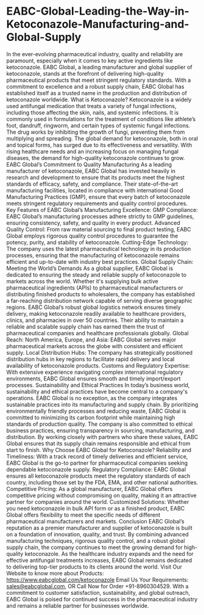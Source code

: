 # EABC-Global-Leading-the-Way-in-Ketoconazole-Manufacturing-and-Global-Supply
In the ever-evolving pharmaceutical industry, quality and reliability are paramount, especially when it comes to key active ingredients like ketoconazole. EABC Global, a leading manufacturer and global supplier of ketoconazole, stands at the forefront of delivering high-quality pharmaceutical products that meet stringent regulatory standards. With a commitment to excellence and a robust supply chain, EABC Global has established itself as a trusted name in the production and distribution of ketoconazole worldwide.
What is Ketoconazole?
Ketoconazole is a widely used antifungal medication that treats a variety of fungal infections, including those affecting the skin, nails, and systemic infections. It is commonly used in formulations for the treatment of conditions like athlete’s foot, dandruff, ringworm, and certain types of systemic fungal infections. The drug works by inhibiting the growth of fungi, preventing them from multiplying and spreading.
The global demand for ketoconazole, both in oral and topical forms, has surged due to its effectiveness and versatility. With rising healthcare needs and an increasing focus on managing fungal diseases, the demand for high-quality ketoconazole continues to grow.
EABC Global’s Commitment to Quality Manufacturing
As a leading manufacturer of ketoconazole, EABC Global has invested heavily in research and development to ensure that its products meet the highest standards of efficacy, safety, and compliance. Their state-of-the-art manufacturing facilities, located in compliance with international Good Manufacturing Practices (GMP), ensure that every batch of ketoconazole meets stringent regulatory requirements and quality control procedures.
Key Features of EABC Global’s Manufacturing Excellence:
GMP Compliance: EABC Global’s manufacturing processes adhere strictly to GMP guidelines, ensuring consistency, safety, and quality in every product.
Advanced Quality Control: From raw material sourcing to final product testing, EABC Global employs rigorous quality control procedures to guarantee the potency, purity, and stability of ketoconazole.
Cutting-Edge Technology: The company uses the latest pharmaceutical technology in its production processes, ensuring that the manufacturing of ketoconazole remains efficient and up-to-date with industry best practices.
Global Supply Chain: Meeting the World’s Demands
As a global supplier, EABC Global is dedicated to ensuring the steady and reliable supply of ketoconazole to markets across the world. Whether it's supplying bulk active pharmaceutical ingredients (APIs) to pharmaceutical manufacturers or distributing finished products to wholesalers, the company has established a far-reaching distribution network capable of serving diverse geographic regions.
EABC Global’s robust global logistics network ensures timely delivery, making ketoconazole readily available to healthcare providers, clinics, and pharmacies in over 50 countries. Their ability to maintain a reliable and scalable supply chain has earned them the trust of pharmaceutical companies and healthcare professionals globally.
Global Reach:
North America, Europe, and Asia: EABC Global serves major pharmaceutical markets across the globe with consistent and efficient supply.
Local Distribution Hubs: The company has strategically positioned distribution hubs in key regions to facilitate rapid delivery and local availability of ketoconazole products.
Customs and Regulatory Expertise: With extensive experience navigating complex international regulatory environments, EABC Global ensures smooth and timely import/export processes.
Sustainability and Ethical Practices
In today’s business world, sustainability and ethical practices have become central to a company's operations. EABC Global is no exception, as the company integrates sustainable practices into its manufacturing and supply chain. By prioritizing environmentally friendly processes and reducing waste, EABC Global is committed to minimizing its carbon footprint while maintaining high standards of production quality.
The company is also committed to ethical business practices, ensuring transparency in sourcing, manufacturing, and distribution. By working closely with partners who share these values, EABC Global ensures that its supply chain remains responsible and ethical from start to finish.
Why Choose EABC Global for Ketoconazole?
Reliability and Timeliness: With a track record of timely deliveries and efficient service, EABC Global is the go-to partner for pharmaceutical companies seeking dependable ketoconazole supply.
Regulatory Compliance: EABC Global ensures all ketoconazole products meet the regulatory standards of each country, including those set by the FDA, EMA, and other national authorities.
Competitive Pricing: As a global manufacturer, EABC Global offers competitive pricing without compromising on quality, making it an attractive partner for companies around the world.
Customized Solutions: Whether you need ketoconazole in bulk API form or as a finished product, EABC Global offers flexibility to meet the specific needs of different pharmaceutical manufacturers and markets.
Conclusion
EABC Global’s reputation as a premier manufacturer and supplier of ketoconazole is built on a foundation of innovation, quality, and trust. By combining advanced manufacturing techniques, rigorous quality control, and a robust global supply chain, the company continues to meet the growing demand for high-quality ketoconazole. As the healthcare industry expands and the need for effective antifungal treatments increases, EABC Global remains dedicated to delivering top-tier products to its clients around the world. 
Visit Our Website to know more about Products: https://www.eabcglobal.com/ketoconazole Email Us Your Requirements: sales@eabcglobal.com, OR Call Now for Order +91-8960304529.
With a commitment to customer satisfaction, sustainability, and global outreach, EABC Global is poised for continued success in the pharmaceutical industry and remains a reliable partner for businesses worldwide.
